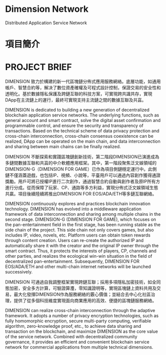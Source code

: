 # Dimension Network
Distributed Application Service Network

# 項目簡介
# PROJECT BRIEF 

DIMENSION 致力於構建的新一代區塊鏈分佈式應用服務網絡。底層功能，如通用帳戶、智慧合約等，解决了數位資產確權及可程式設計控制，保證交易的安全性和透明化。基於數據隱私保護及跨鏈互聯的科技方案，可實現跨共識共存，實現DApp在主流鏈上的運行，最終可實現支持主流鏈之間的數據互聯及共亯。 

DIMENSION is dedicated to building a new generation of decentralized blockchain application service networks. The underlying functions, such as general account and smart contract, solve the digital asset confirmation and programmable control, and ensure the security and transparency of transactions. Based on the technical scheme of data privacy protection and cross-chain interconnection, cross-chain consensus coexistence can be realized, DApp can be operated on the main chain, and data interconnection and sharing between main chains can be finally realized.

DIMENSION 不斷探索和實踐區塊鏈創新技術，第二階段DIMENSION已演進成為多鏈間數據互聯和共亯的中介軟體應用框架。其中，第一階段聚焦泛文娛領域的DIMENSION-G（DIMENSION FOR GAME）已作為項目側鏈穩定運行中。此側鏈不僅涵蓋遊戲，也包括IP、視頻、小說等，平臺用戶可以通過內容創作獲得通證獎勵。用戶可將已授權IP進行二次創作，通過智慧合約自動與創作者及原IP所有方進行分成。從而保障了玩家、CP、通路等多方利益，實現分佈式泛文娛領域生態共贏。項目後續陸續將推出DIMENSION FOR EOS/ADA/ETH等多鏈互聯網絡。

DIMENSION continuously explores and practices blockchain innovation technology. DIMENSION has evolved into a middleware application framework of data interconnection and sharing among multiple chains in the second stage. DIMENSION-G (DIMENSION FOR GAME), which focuses on the pan-entertainment field in the first stage, has been running stable as the side chain of the project. This side chain not only covers games, but also includes IP, video, novels, etc. Platform users can obtain token rewards through content creation. Users can re-create the authorized IP and automatically share it with the creator and the original IP owner through the smart contract. Thus, it protects the interests of players, CP, channels and other parties, and realizes the ecological win-win situation in the field of decentralized pan-entertainment. Subsequently, DIMENSION FOR EOS/ADA/ETH and other multi-chain internet networks will be launched successively.


DIMENSION 可通過自我調整框架實現跨鏈互聯；採用多項隱私加密技術，如全同態加密，安全多方計算，可驗證算灋，零知識證明等，實現區塊鏈上資料共用及交易，最大化發揮DIMENSION作為服務網絡的覈心價值；並結合去中心化社區治理，提供了從多個科技維度實現面向商業應用的高效、便捷的區塊鏈服務網絡。    

DIMENSION can realize cross-chain interconnection through the adaptive framework. It adopts a number of privacy encryption technologies, such as fully homomorphic encryption, secure multi-party computing, verifiable algorithm, zero-knowledge proof, etc., to achieve data sharing and transaction on the blockchain, and maximize DIMENSION as the core value of the service network. Combined with decentralized community governance, it provides an efficient and convenient blockchain service network for commercial applications from multiple technical dimensions.


